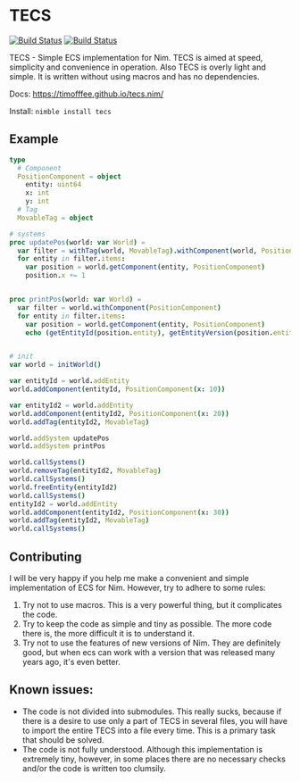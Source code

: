 # TECS
[![Build Status](https://nimble.directory/ci/badges/jester/nimdevel/status.svg)](https://nimble.directory/ci/badges/tecs/nimdevel/output.html)
[![Build Status](https://nimble.directory/ci/badges/jester/nimdevel/docstatus.svg)](https://nimble.directory/ci/badges/tecs/nimdevel/doc_build_output.html)

TECS - Simple ECS implementation for Nim. TECS is aimed at speed, simplicity and convenience in operation. Also TECS is overly light and simple. It is written without using macros and has no dependencies.

Docs: https://timofffee.github.io/tecs.nim/

Install: ```nimble install tecs```

## Example
```Nim
type 
  # Component
  PositionComponent = object
    entity: uint64
    x: int
    y: int
  # Tag
  MovableTag = object

# systems
proc updatePos(world: var World) =
  var filter = withTag(world, MovableTag).withComponent(world, PositionComponent)
  for entity in filter.items:
    var position = world.getComponent(entity, PositionComponent)
    position.x += 1


proc printPos(world: var World) =
  var filter = world.withComponent(PositionComponent)
  for entity in filter.items:
    var position = world.getComponent(entity, PositionComponent)
    echo (getEntityId(position.entity), getEntityVersion(position.entity), position.x, position.y)


# init
var world = initWorld()

var entityId = world.addEntity
world.addComponent(entityId, PositionComponent(x: 10))

var entityId2 = world.addEntity
world.addComponent(entityId2, PositionComponent(x: 20))
world.addTag(entityId2, MovableTag)

world.addSystem updatePos
world.addSystem printPos

world.callSystems()
world.removeTag(entityId2, MovableTag)
world.callSystems()
world.freeEntity(entityId2)
world.callSystems()
entityId2 = world.addEntity
world.addComponent(entityId2, PositionComponent(x: 30))
world.addTag(entityId2, MovableTag)
world.callSystems()
```

## Contributing
I will be very happy if you help me make a convenient and simple implementation of ECS for Nim. However, try to adhere to some rules:
1. Try not to use macros. This is a very powerful thing, but it complicates the code.
2. Try to keep the code as simple and tiny as possible. The more code there is, the more difficult it is to understand it.
3. Try not to use the features of new versions of Nim. They are definitely good, but when ecs can work with a version that was released many years ago, it's even better.

## Known issues:
* The code is not divided into submodules. This really sucks, because if there is a desire to use only a part of TECS in several files, you will have to import the entire TECS into a file every time. This is a primary task that should be solved. 
* The code is not fully understood. Although this implementation is extremely tiny, however, in some places there are no necessary checks and/or the code is written too clumsily.
